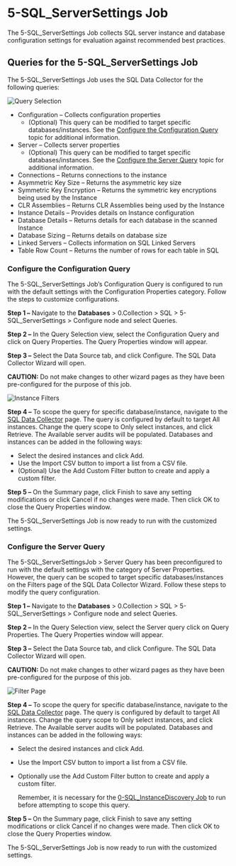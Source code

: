 # 5-SQL_ServerSettings Job

The 5-SQL_ServerSettings Job collects SQL server instance and database configuration settings for
evaluation against recommended best practices.

## Queries for the 5-SQL_ServerSettings Job

The 5-SQL_ServerSettings Job uses the SQL Data Collector for the following queries:

![Query Selection](/img/product_docs/accessanalyzer/solutions/databases/sql/collection/sqljobgroup19.webp)

- Configuration – Collects configuration properties
  - (Optional) This query can be modified to target specific databases/instances. See the
    [Configure the Configuration Query](#configure-the-configuration-query) topic for additional
    information.
- Server – Collects server properties
  - (Optional) This query can be modified to target specific databases/instances. See the
    [Configure the Server Query](#configure-the-server-query) topic for additional information.
- Connections – Returns connections to the instance
- Asymmetric Key Size – Returns the asymmetric key size
- Symmetric Key Encryption – Returns the symmetric key encryptions being used by the Instance
- CLR Assemblies – Returns CLR Assemblies being used by the Instance
- Instance Details – Provides details on Instance configuration
- Database Details – Returns details for each database in the scanned Instance
- Database Sizing – Returns details on database size
- Linked Servers – Collects information on SQL Linked Servers
- Table Row Count – Returns the number of rows for each table in SQL

### Configure the Configuration Query

The 5-SQL_ServerSettings Job’s Configuration Query is configured to run with the default settings
with the Configuration Properties category. Follow the steps to customize configurations.

**Step 1 –** Navigate to the **Databases** > 0.Collection > SQL > 5-SQL_ServerSettings > Configure
node and select Queries.

**Step 2 –** In the Query Selection view, select the Configuration Query and click on Query
Properties. The Query Properties window will appear.

**Step 3 –** Select the Data Source tab, and click Configure. The SQL Data Collector Wizard will
open.

**CAUTION:** Do not make changes to other wizard pages as they have been pre-configured for the
purpose of this job.

![Instance Filters](/img/product_docs/accessanalyzer/solutions/databases/sql/collection/5sqlserversettingsfilterpage.webp)

**Step 4 –** To scope the query for specific database/instance, navigate to the
[SQL Data Collector](/docs/accessanalyzer/12.0/admin/datacollector/sql/overview.md) page. The query is configured
by default to target All instances. Change the query scope to Only select instances, and click
Retrieve. The Available server audits will be populated. Databases and instances can be added in the
following ways:

- Select the desired instances and click Add.
- Use the Import CSV button to import a list from a CSV file.
- (Optional) Use the Add Custom Filter button to create and apply a custom filter.

**Step 5 –** On the Summary page, click Finish to save any setting modifications or click Cancel if
no changes were made. Then click OK to close the Query Properties window.

The 5-SQL_ServerSettings Job is now ready to run with the customized settings.

### Configure the Server Query

The 5-SQL_ServerSettingsJob > Server Query has been preconfigured to run with the default settings
with the category of Server Properties. However, the query can be scoped to target specific
databases/instances on the Filters page of the SQL Data Collector Wizard. Follow these steps to
modify the query configuration.

**Step 1 –** Navigate to the **Databases** > 0.Collection > SQL > 5-SQL_ServerSettings > Configure
node and select Queries.

**Step 2 –** In the Query Selection view, select the Server query click on Query Properties. The
Query Properties window will appear.

**Step 3 –** Select the Data Source tab, and click Configure. The SQL Data Collector Wizard will
open.

**CAUTION:** Do not make changes to other wizard pages as they have been pre-configured for the
purpose of this job.

![Filter Page](/img/product_docs/accessanalyzer/solutions/databases/sql/collection/5sqlserversettingsfilterpage.webp)

**Step 4 –** To scope the query for specific database/instance, navigate to the
[SQL Data Collector](/docs/accessanalyzer/12.0/admin/datacollector/sql/overview.md) page. The query is configured
by default to target All instances. Change the query scope to Only select instances, and click
Retrieve. The Available server audits will be populated. Databases and instances can be added in the
following ways:

- Select the desired instances and click Add.
- Use the Import CSV button to import a list from a CSV file.
- Optionally use the Add Custom Filter button to create and apply a custom filter.

  Remember, it is necessary for the [0-SQL_InstanceDiscovery Job](/docs/accessanalyzer/12.0/solutions/databases/sql/collection/0-sql_instancediscovery.md) to
  run before attempting to scope this query.

**Step 5 –** On the Summary page, click Finish to save any setting modifications or click Cancel if
no changes were made. Then click OK to close the Query Properties window.

The 5-SQL_ServerSettings Job is now ready to run with the customized settings.
